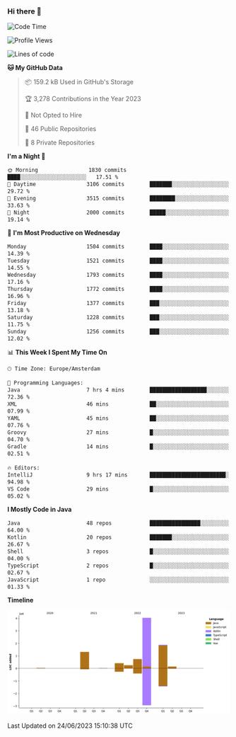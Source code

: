 ### Hi there 👋


<!--START_SECTION:waka-->
![Code Time](http://img.shields.io/badge/Code%20Time-3%2C267%20hrs%2026%20mins-blue)

![Profile Views](http://img.shields.io/badge/Profile%20Views-108-blue)

![Lines of code](https://img.shields.io/badge/From%20Hello%20World%20I%27ve%20Written-8.8%20million%20lines%20of%20code-blue)

**🐱 My GitHub Data** 

> 📦 159.2 kB Used in GitHub's Storage 
 > 
> 🏆 3,278 Contributions in the Year 2023
 > 
> 🚫 Not Opted to Hire
 > 
> 📜 46 Public Repositories 
 > 
> 🔑 8 Private Repositories 
 > 
**I'm a Night 🦉** 

```text
🌞 Morning                1830 commits        ████░░░░░░░░░░░░░░░░░░░░░   17.51 % 
🌆 Daytime                3106 commits        ███████░░░░░░░░░░░░░░░░░░   29.72 % 
🌃 Evening                3515 commits        ████████░░░░░░░░░░░░░░░░░   33.63 % 
🌙 Night                  2000 commits        █████░░░░░░░░░░░░░░░░░░░░   19.14 % 
```
📅 **I'm Most Productive on Wednesday** 

```text
Monday                   1504 commits        ████░░░░░░░░░░░░░░░░░░░░░   14.39 % 
Tuesday                  1521 commits        ████░░░░░░░░░░░░░░░░░░░░░   14.55 % 
Wednesday                1793 commits        ████░░░░░░░░░░░░░░░░░░░░░   17.16 % 
Thursday                 1772 commits        ████░░░░░░░░░░░░░░░░░░░░░   16.96 % 
Friday                   1377 commits        ███░░░░░░░░░░░░░░░░░░░░░░   13.18 % 
Saturday                 1228 commits        ███░░░░░░░░░░░░░░░░░░░░░░   11.75 % 
Sunday                   1256 commits        ███░░░░░░░░░░░░░░░░░░░░░░   12.02 % 
```


📊 **This Week I Spent My Time On** 

```text
🕑︎ Time Zone: Europe/Amsterdam

💬 Programming Languages: 
Java                     7 hrs 4 mins        ██████████████████░░░░░░░   72.36 % 
XML                      46 mins             ██░░░░░░░░░░░░░░░░░░░░░░░   07.99 % 
YAML                     45 mins             ██░░░░░░░░░░░░░░░░░░░░░░░   07.76 % 
Groovy                   27 mins             █░░░░░░░░░░░░░░░░░░░░░░░░   04.70 % 
Gradle                   14 mins             █░░░░░░░░░░░░░░░░░░░░░░░░   02.51 % 

🔥 Editors: 
IntelliJ                 9 hrs 17 mins       ████████████████████████░   94.98 % 
VS Code                  29 mins             █░░░░░░░░░░░░░░░░░░░░░░░░   05.02 % 
```

**I Mostly Code in Java** 

```text
Java                     48 repos            ████████████████░░░░░░░░░   64.00 % 
Kotlin                   20 repos            ███████░░░░░░░░░░░░░░░░░░   26.67 % 
Shell                    3 repos             █░░░░░░░░░░░░░░░░░░░░░░░░   04.00 % 
TypeScript               2 repos             █░░░░░░░░░░░░░░░░░░░░░░░░   02.67 % 
JavaScript               1 repo              ░░░░░░░░░░░░░░░░░░░░░░░░░   01.33 % 
```



**Timeline**

![Lines of Code chart](https://raw.githubusercontent.com/powercasgamer/powercasgamer/master/assets/bar_graph.png)


 Last Updated on 24/06/2023 15:10:38 UTC
<!--END_SECTION:waka-->
